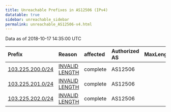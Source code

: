 ```yaml
---
title: Unreachable Prefixes in AS12506 (IPv4)
datatable: true
sidebar: unreachable_sidebar
permalink: unreachable_AS12506-v4.html
---
```


Data as of 2018-10-17 14:35:00 UTC


<div class="datatable-begin"></div>

| Prefix                                                     | Reason                                                                                                     | affected   | Authorized AS   |   MaxLength | Anchor                                         |   unreachable /24s |
|:-----------------------------------------------------------|:-----------------------------------------------------------------------------------------------------------|:-----------|:----------------|------------:|:-----------------------------------------------|-------------------:|
| [103.225.200.0/24](https://stat.ripe.net/103.225.200.0/24) | [INVALID LENGTH](https://rpki-validator.ripe.net/announcement-preview?asn=AS12506&prefix=103.225.200.0/24) | complete   | AS12506         |          22 | [RIPE](unreachable_RIPE_NCC_RPKI_Root-v4.html) |                  1 |
| [103.225.201.0/24](https://stat.ripe.net/103.225.201.0/24) | [INVALID LENGTH](https://rpki-validator.ripe.net/announcement-preview?asn=AS12506&prefix=103.225.201.0/24) | complete   | AS12506         |          22 | [RIPE](unreachable_RIPE_NCC_RPKI_Root-v4.html) |                  1 |
| [103.225.202.0/24](https://stat.ripe.net/103.225.202.0/24) | [INVALID LENGTH](https://rpki-validator.ripe.net/announcement-preview?asn=AS12506&prefix=103.225.202.0/24) | complete   | AS12506         |          22 | [RIPE](unreachable_RIPE_NCC_RPKI_Root-v4.html) |                  1 |

<div class="datatable-end"></div>